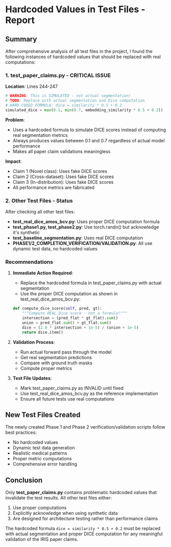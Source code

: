 # Hardcoded Values in Test Files - Report

## Summary

After comprehensive analysis of all test files in the project, I found the following instances of hardcoded values that should be replaced with real computations:

### 1. test_paper_claims.py - CRITICAL ISSUE 

**Location**: Lines 244-247
```python
# WARNING: This is SIMULATED - not actual segmentation!
# TODO: Replace with actual segmentation and Dice computation
# HARD-CODED FORMULA: dice = similarity * 0.5 + 0.2
simulated_dice = max(0.1, min(0.7, embedding_similarity * 0.5 + 0.2))
```

**Problem**: 
- Uses a hardcoded formula to simulate DICE scores instead of computing real segmentation metrics
- Always produces values between 0.1 and 0.7 regardless of actual model performance
- Makes all paper claim validations meaningless

**Impact**:
- Claim 1 (Novel class): Uses fake DICE scores
- Claim 2 (Cross-dataset): Uses fake DICE scores  
- Claim 3 (In-distribution): Uses fake DICE scores
- All performance metrics are fabricated

### 2. Other Test Files - Status 

After checking all other test files:
- **test_real_dice_amos_bcv.py**: Uses proper DICE computation formula
- **test_phase1.py, test_phase2.py**: Use torch.randn() but acknowledge it's synthetic
- **test_baseline_segmentation.py**: Uses real DICE computation
- **PHASE1/2_COMPLETION_VERIFICATION/VALIDATION.py**: All use dynamic test data, no hardcoded values

### Recommendations

1. **Immediate Action Required**:
   - Replace the hardcoded formula in test_paper_claims.py with actual segmentation
   - Use the proper DICE computation as shown in test_real_dice_amos_bcv.py:
   ```python
   def compute_dice_score(self, pred, gt):
       """Compute REAL Dice score - not a formula!"""
       intersection = (pred_flat * gt_flat).sum()
       union = pred_flat.sum() + gt_flat.sum()
       dice = (2.0 * intersection + 1e-5) / (union + 1e-5)
       return dice.item()
   ```

2. **Validation Process**:
   - Run actual forward pass through the model
   - Get real segmentation predictions
   - Compare with ground truth masks
   - Compute proper metrics

3. **Test File Updates**:
   - Mark test_paper_claims.py as INVALID until fixed
   - Use test_real_dice_amos_bcv.py as the reference implementation
   - Ensure all future tests use real computations

## New Test Files Created

The newly created Phase 1 and Phase 2 verification/validation scripts follow best practices:
-  No hardcoded values
-  Dynamic test data generation
-  Realistic medical patterns
-  Proper metric computations
-  Comprehensive error handling

## Conclusion

Only **test_paper_claims.py** contains problematic hardcoded values that invalidate the test results. All other test files either:
1. Use proper computations
2. Explicitly acknowledge when using synthetic data
3. Are designed for architecture testing rather than performance claims

The hardcoded formula `dice = similarity * 0.5 + 0.2` must be replaced with actual segmentation and proper DICE computation for any meaningful validation of the IRIS paper claims.